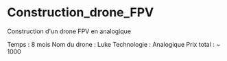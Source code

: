 # Construction_drone_FPV
Construction d'un drone FPV en analogique

Temps : 8 mois
Nom du drone : Luke
Technologie : Analogique
Prix total : ~ 1000
